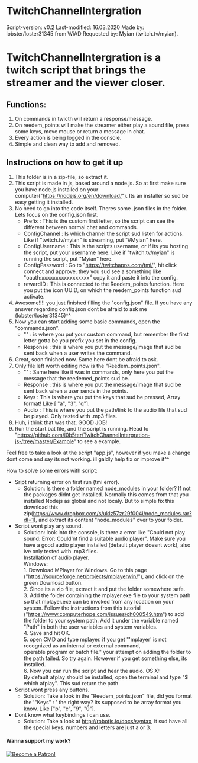 # TwitchChannelIntergration
Script-version: v0.2
Last-modified: 16.03.2020
Made by: lobster/loster31345 from WiAD
Requested by: Myian (twitch.tv/myian).

# TwitchChannelIntergration is a twitch script that brings the streamer and the viewer closer.

## Functions:
1. On commands in twicth will return a response/message.
2. On reedem_points will make the streamer either play a sound file, press some keys, move mouse or return a message in chat.
3. Every action is being logged in the console.
4. Simple and clean way to add and removed.

## Instructions on how to get it up
1. This folder is in a zip-file, so extract it.
2. This script is made in js, based around a node.js. So at first make sure you have node.js installed on your computer("https://nodejs.org/en/download/"). Its an installer so sud be easy getting it installed.
3. No need to go into the code itself. Theres some .json files in the folder. Lets focus on the config.json first.
    - Prefix : This is the custom first letter, so the script can see the different between normal chat and commands.
    - ConfigChannel : Is which channel the script sud listen for actions. Like if "twitch.tv/myian" is streaming, put "#Myian" here.
    - ConfigUsername : This is the scripts username, or if its you hosting the script, put your username here. Like if "twitch.tv/myian" is running the script, put "Myian" here.
    - ConfigPassword : Go to "https://twitchapps.com/tmi/", hit click connect and approve. they you sud see a something like "oauth:xxxxxxxxxxxxxxxxx" copy it and paste it into the config.
    - rewardID : This is connected to the Reedem_points function. Here you put the icon UUID, on which the reedem_points function sud activate.
4. Awesome!!!! you just finished filling the "config.json" file. If you have any answer regarding config.json dont be afraid to ask me (lobster/loster31345)^^
5. Now you can start adding some basic commands, open the "commands.json".
    - "" : is where you put your custom command, but remember the first letter gotta be you prefix you set in the config. 
    - Response : this is where you put the message/image that sud be sent back when a user writes the command.
6. Great, soon finished now. Same here dont be afraid to ask.
7. Only file left worth editing now is the "Reedem_points.json".
    - "" : Same here like it was in commands, only here you put the message that the reedemed_points sud be. 
    - Response : this is where you put the message/image that sud be sent back when a user sends in the points.
    - Keys : This is where you put the keys that sud be pressed, Array format! Like [ "a", "3", "q"].
    - Audio : This is where you put the path/link to the audio file that sud be played. Only tested with .mp3 files.
8. Huh, i think that was that. GOOD JOB!
9. Run the start.bat file, and the script is running.
Head to "https://github.com/l0b5ter/TwitchChannelIntergration-js-/tree/master/Example" to see a example.

Feel free to take a look at the script "app.js", however if you make a change dont come and say its not working. ill galdly help fix or improve it^^







How to solve some errors with script:                                                                                                 
* Sript returning error on first run (tmi error).                                                                     
    - Solution: Is there a folder named node_modules in your folder? If not the packages didnt get installed. Normally this comes from that you installed Nodejs as global and not localy. But to simple fix this download this zip(https://www.dropbox.com/s/uklz57zr29f004i/node_modules.rar?dl=1), and extract its content "node_modules" over to your folder.       
* Script wont play any sound.                                                                                               
    - Solution: look into the console, is there a error like "Could not play sound: Error: Could'nt find a suitable audio player". Make sure you have a good audio player installed (default player doesnt work), also ive only tested with .mp3 files.                  
                  Installation of audio player.                                                                               
                    Windows:                                                                                                           
                        1. Download MPlayer for Windows. Go to this page ("https://sourceforge.net/projects/mplayerwin/"), and click on the green Download button.                                                                                                              
                        2. Since its a zip file, extract it and put the folder somewhere safe.                                         
                        3. Add the folder containing the mplayer.exe file to your system path so that mplayer.exe can be invoked from any location on your system. Follow the instructions from this tutorial ("https://www.computerhope.com/issues/ch000549.htm") to add the folder to your system path. Add it under the variable named "Path" in both the user variables and system variables.                    
                        4. Save and hit OK.                                                                                         
                        5. open CMD and type mplayer. if you get "'mplayer' is not recognized as an internal or external command,     
                           operable program or batch file." your attempt on adding the folder to the path failed. So try again. However if you get something else, its installed.                                                                                             
                        6. Now you can run the script and hear the audio.
                    OS X:                                                              
                        By default afplay should be installed, open the terminal and type "$ which afplay". This sud return the path   
* Script wont press any buttons.                                                                                              
    - Solution: Take a look in the "Reedem_points.json" file, did you format the '"Keys" : ' the right way? Its supposed to be array format you know. Like ["b", "c", "9", "0"].                                                                                             
* Dont know what keybindings i can use.                                                                                    
    - Solution: Take a look at http://robotjs.io/docs/syntax, it sud have all the special keys. numbers and letters are just a or 3.



#### Wanna support my work?                                                    
[![Become a Patron!](https://i.imgur.com/BbE01dL.png)](https://www.patreon.com/bePatron?u=31657981)
